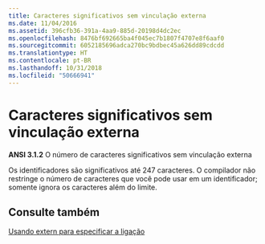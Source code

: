 ```yaml
---
title: Caracteres significativos sem vinculação externa
ms.date: 11/04/2016
ms.assetid: 396cfb36-391a-4aa9-885d-20198d4dc2ec
ms.openlocfilehash: 8476bf692665ba4f045ec7b1807f4707e8f6aaf0
ms.sourcegitcommit: 6052185696adca270bc9bdbec45a626dd89cdcdd
ms.translationtype: HT
ms.contentlocale: pt-BR
ms.lasthandoff: 10/31/2018
ms.locfileid: "50666941"
---
```

# <a name="significant-characters-without-external-linkage"></a>Caracteres significativos sem vinculação externa

**ANSI 3.1.2** O número de caracteres significativos sem vinculação externa

Os identificadores são significativos até 247 caracteres. O compilador não restringe o número de caracteres que você pode usar em um identificador; somente ignora os caracteres além do limite.

## <a name="see-also"></a>Consulte também

[Usando extern para especificar a ligação](../cpp/using-extern-to-specify-linkage.md)